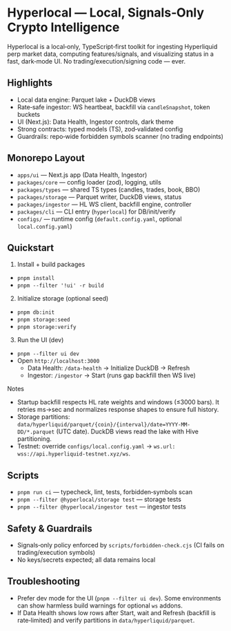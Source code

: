 # Hyperlocal — Local, Signals‑Only Crypto Intelligence

Hyperlocal is a local‑only, TypeScript‑first toolkit for ingesting Hyperliquid perp market data, computing features/signals, and visualizing status in a fast, dark‑mode UI. No trading/execution/signing code — ever.

## Highlights
- Local data engine: Parquet lake + DuckDB views
- Rate‑safe ingestor: WS heartbeat, backfill via `candleSnapshot`, token buckets
- UI (Next.js): Data Health, Ingestor controls, dark theme
- Strong contracts: typed models (TS), zod‑validated config
- Guardrails: repo‑wide forbidden symbols scanner (no trading endpoints)

## Monorepo Layout
- `apps/ui` — Next.js app (Data Health, Ingestor)
- `packages/core` — config loader (zod), logging, utils
- `packages/types` — shared TS types (candles, trades, book, BBO)
- `packages/storage` — Parquet writer, DuckDB views, status
- `packages/ingestor` — HL WS client, backfill engine, controller
- `packages/cli` — CLI entry (`hyperlocal`) for DB/init/verify
- `configs/` — runtime config (`default.config.yaml`, optional `local.config.yaml`)

## Quickstart
1) Install + build packages
- `pnpm install`
- `pnpm --filter '!ui' -r build`

2) Initialize storage (optional seed)
- `pnpm db:init`
- `pnpm storage:seed`
- `pnpm storage:verify`

3) Run the UI (dev)
- `pnpm --filter ui dev`
- Open `http://localhost:3000`
  - Data Health: `/data-health` → Initialize DuckDB → Refresh
  - Ingestor: `/ingestor` → Start (runs gap backfill then WS live)

Notes
- Startup backfill respects HL rate weights and windows (≤3000 bars). It retries ms→sec and normalizes response shapes to ensure full history.
- Storage partitions: `data/hyperliquid/parquet/{coin}/{interval}/date=YYYY-MM-DD/*.parquet` (UTC date). DuckDB views read the lake with Hive partitioning.
- Testnet: override `configs/local.config.yaml` → `ws.url: wss://api.hyperliquid-testnet.xyz/ws`.

## Scripts
- `pnpm run ci` — typecheck, lint, tests, forbidden‑symbols scan
- `pnpm --filter @hyperlocal/storage test` — storage tests
- `pnpm --filter @hyperlocal/ingestor test` — ingestor tests

## Safety & Guardrails
- Signals‑only policy enforced by `scripts/forbidden-check.cjs` (CI fails on trading/execution symbols)
- No keys/secrets expected; all data remains local

## Troubleshooting
- Prefer dev mode for the UI (`pnpm --filter ui dev`). Some environments can show harmless build warnings for optional `ws` addons.
- If Data Health shows low rows after Start, wait and Refresh (backfill is rate‑limited) and verify partitions in `data/hyperliquid/parquet`.

